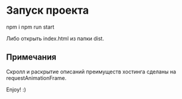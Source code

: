 # Запуск проекта

npm i
npm run start

Либо открыть index.html из папки dist.

## Примечания

Скролл и раскрытие описаний преимуществ хостинга сделаны на requestAnimationFrame.

Enjoy! :)